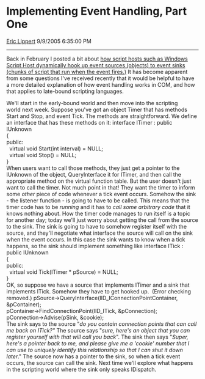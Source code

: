 <div id="page">

# Implementing Event Handling, Part One

[Eric Lippert](https://social.msdn.microsoft.com/profile/Eric%20Lippert) 9/9/2005 6:35:00 PM

-----

<div id="content">

Back in February I posted a bit about [how script hosts such as Windows Script Host dynamically hook up event sources (objects) to event sinks (chunks of script that run when the event fires.)](http://blogs.msdn.com/ericlippert/archive/2005/02/15/373330.aspx) It has become apparent from some questions I've received recently that it would be helpful to have a more detailed explanation of how event handling works in COM, and how that applies to late-bound scripting languages.

We'll start in the early-bound world and then move into the scripting world next week. Suppose you've got an object Timer that has methods Start and Stop, and event Tick. The methods are straightforward. We define an interface that has these methods on it: interface ITimer : public IUnknown  
{  
public:  
  virtual void Start(int interval) = NULL;  
  virtual void Stop() = NULL;  
}  
When users want to call those methods, they just get a pointer to the IUnknown of the object, QueryInterface it for ITimer, and then call the appropriate method on the virtual function table. But the user doesn't just want to call the timer. Not much point in that\! They want the timer to inform some *other* piece of code whenever a tick event occurs. Somehow the sink - the listener function - is going to have to be called. This means that the timer code has to be *running* and it has to *call some arbitrary code* that it knows nothing about. How the timer code manages to run itself is a topic for another day; today we'll just worry about getting the call from the source to the sink. The sink is going to have to somehow register itself with the source, and they'll negotiate what interface the source will call on the sink when the event occurs. In this case the sink wants to know when a tick happens, so the sink should implement something like interface ITick : public IUnknown  
{  
public:  
  virtual void Tick(ITimer \* pSource) = NULL;  
}  
OK, so suppose we have a source that implements ITimer and a sink that implements ITick. Somehow they have to get hooked up.  (Error checking removed.) pSource-\>QueryInterface(IID\_IConnectionPointContainer, \&pContainer);  
pContainer-\>FindConnectionPoint(IID\_ITick, \&pConnection);  
pConnection-\>Advise(pSink, \&cookie);  
The sink says to the source "*do you contain connection points that can call me back on ITick?"* The source says "*sure, here's an object that you can register yourself with that will call you back*". The sink then says "*Super, here's a pointer back to me, and please give me a 'cookie' number that I can use to uniquely identify this relationship so that I can shut it down later*." The source now has a pointer to the sink, so when a tick event occurs, the source can call the sink. Next time we'll explore what happens in the scripting world where the sink only speaks IDispatch.

</div>

</div>

